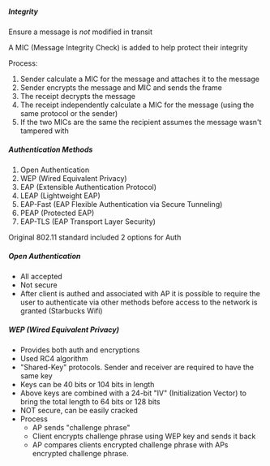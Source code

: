##### Integrity

Ensure a message is *not* modified in transit

A MIC (Message Integrity Check) is added to help protect their integrity

Process:
1. Sender calculate a MIC for the message and attaches it to the message
2. Sender encrypts the message and MIC and sends the frame
3. The receipt decrypts the message
4. The receipt independently calculate a MIC for the message (using the same protocol or the sender)
5. If the two MICs are the same the recipient assumes the message wasn't tampered with

##### Authentication Methods
1. Open Authentication
2. WEP (Wired Equivalent Privacy)
3. EAP (Extensible Authentication Protocol)
4. LEAP (Lightweight EAP)
5. EAP-Fast (EAP Flexible Authentication via Secure Tunneling)
6. PEAP (Protected EAP)
7. EAP-TLS (EAP Transport Layer Security)

Original 802.11 standard included 2 options for Auth

##### Open Authentication

- All accepted
- Not secure
- After client is authed and associated with AP it is possible to require the user to authenticate via other methods before access to the network is granted (Starbucks Wifi)

##### WEP (Wired Equivalent Privacy)

- Provides both auth and encryptions 
- Used RC4 algorithm
- "Shared-Key" protocols.  Sender and receiver are required to have the same key
- Keys can be 40 bits or 104 bits in length
- Above keys are combined with a 24-bit "IV" (Initialization Vector) to bring the total length to 64 bits or 128 bits
- NOT secure, can be easily cracked
- Process
	- AP sends "challenge phrase"
	- Client encrypts challenge phrase using WEP key and sends it back
	- AP compares clients encrypted challenge phrase with APs encrypted challenge phrase.  

